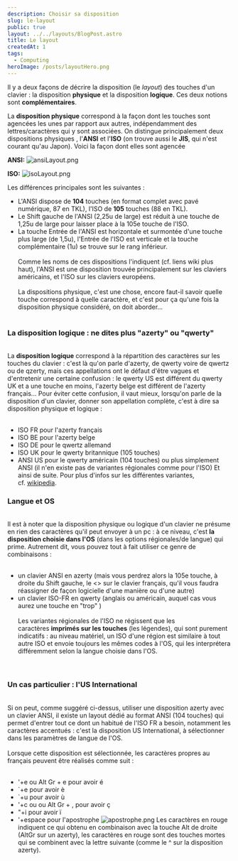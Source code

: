 ```yaml
---
description: Choisir sa disposition
slug: le-layout
public: true
layout: ../../layouts/BlogPost.astro
title: Le layout
createdAt: 1
tags:
  - Computing
heroImage: /posts/layoutHero.png
---
```


Il y a deux façons de décrire la disposition (le _layout_) des touches d'un clavier : la disposition **physique** et la disposition **logique**. Ces deux notions sont **complémentaires**.

La **disposition physique** correspond à la façon dont les touches sont agencées les unes par rapport aux autres, indépendamment des lettres/caractères qui y sont associées. On distingue principalement deux dispositions physiques , l'**ANSI** et l'**ISO** (on trouve aussi le **JIS**, qui n'est courant qu'au Japon). Voici la façon dont elles sont agencée

**ANSI:**
![ansiLayout.png](/posts/ansiLayout.png)

**ISO:**
![isoLayout.png](/posts/isoLayout.png)

Les différences principales sont les suivantes :  
- L'ANSI dispose de **104** touches (en format complet avec pavé numérique, 87 en TKL), l'ISO de **105** touches (88 en TKL).  
- Le Shift gauche de l'ANSI (2,25u de large) est réduit à une touche de 1,25u de large pour laisser place à la 105e touche de l'ISO.  
- La touche Entrée de l'ANSI est horizontale et surmontée d'une touche plus large (de 1,5u), l'Entrée de l'ISO est verticale et la touche complémentaire (1u) se trouve sur le rang inférieur.  
   
Comme les noms de ces dispositions l'indiquent (cf. liens wiki plus haut), l'ANSI est une disposition trouvée principalement sur les claviers américains, et l'ISO sur les claviers européens.  
   
La dispositions physique, c'est une chose, encore faut-il savoir quelle touche correspond à quelle caractère, et c'est pour ça qu'une fois la disposition physique considéré, on doit aborder...  
   
### **La disposition logique : ne dites plus "azerty" ou "qwerty"**  
   
La **disposition logique** correspond à la répartition des caractères sur les touches du clavier : c'est là qu'on parle d'azerty, de qwerty voire de qwertz ou de qzerty, mais ces appellations ont le défaut d'être vagues et d'entretenir une certaine confusion : le qwerty US est différent du qwerty UK et a une touche en moins, l'azerty belge est différent de l'azerty français... Pour éviter cette confusion, il vaut mieux, lorsqu'on parle de la disposition d'un clavier, donner son appellation complète, c'est à dire sa disposition physique et logique :    
   
- ISO FR pour l'azerty français  
- ISO BE pour l'azerty belge  
- ISO DE pour le qwertz allemand  
- ISO UK pour le qwerty britannique (105 touches)  
- ANSI US pour le qwerty américain (104 touches) ou plus simplement ANSI (il n'en existe pas de variantes régionales comme pour l'ISO)
Et ainsi de suite. Pour plus d'infos sur les différentes variantes, cf. [wikipedia](http://en.wikipedia.org/wiki/Keyboard_layout#QWERTY-based_layouts_for_Latin_script).

### **Langue et OS**  
   
Il est à noter que la disposition physique ou logique d'un clavier ne présume en rien des caractères qu'il peut envoyer à un pc : à ce niveau, c'est **la disposition choisie dans l'OS** (dans les options régionales/de langue) qui prime. Autrement dit, vous pouvez tout à fait utiliser ce genre de combinaisons :  
   
- un clavier ANSI en azerty (mais vous perdrez alors la 105e touche, à droite du Shift gauche, le <> sur le clavier français, qu'il vous faudra réassigner de façon logicielle d'une manière ou d'une autre)  
- un clavier ISO-FR en qwerty (anglais ou américain, auquel cas vous aurez une touche en "trop" )  
   
Les variantes régionales de l'ISO ne régissent que les caractères **imprimés sur les touches** (les légendes), qui sont purement indicatifs : au niveau matériel, un ISO d'une région est similaire à tout autre ISO et envoie toujours les mêmes codes à l'OS, qui les interprétera différemment selon la langue choisie dans l'OS.    
   
   
### **Un cas particulier : l'US International**  
   
Si on peut, comme suggéré ci-dessus, utiliser une disposition azerty avec un clavier ANSI, il existe un layout dédié au format ANSI (104 touches) qui permet d'entrer tout ce dont un habitué de l'ISO FR a besoin, notamment les caractères accentués : c'est la disposition US International, à sélectionner dans les paramètres de langue de l'OS.    
   
Lorsque cette disposition est sélectionnée, les caractères propres au français peuvent être réalisés comme suit :  
   
- '+e ou Alt Gr + e pour avoir é  
- `+e pour avoir è  
- `+u pour avoir ù  
- '+c ou ou Alt Gr + , pour avoir ç  
- "+i pour avoir ï  
- '+espace pour l'apostrophe
![apostrophe.png](/posts/apostrophe.png)
Les caractères en rouge indiquent ce qui obtenu en combinaison avec la touche Alt de droite (AltGr sur un azerty), les caractères en rouge sont des touches mortes qui se combinent avec la lettre suivante (comme le ^ sur la disposition azerty).
